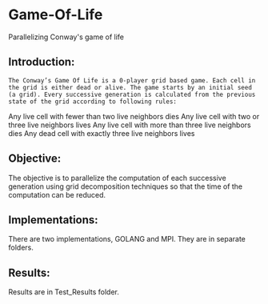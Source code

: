 # Game-Of-Life
Parallelizing Conway's game of life

## Introduction:
	The Conway’s Game Of Life is a 0-player grid based game. Each cell in the grid is either dead or alive. The game starts by an initial seed (a grid). Every successive generation is calculated from the previous state of the grid according to following rules:
Any live cell with fewer than two live neighbors dies
Any live cell with two or three live neighbors lives
Any live cell with more than three live neighbors dies
Any dead cell with exactly three live neighbors lives

## Objective:
The objective is to parallelize the computation of each successive generation using grid decomposition techniques so that the time of the computation can be reduced.

## Implementations: 
There are two implementations, GOLANG and MPI. They are in separate folders. 

## Results: 
Results are in Test_Results folder.
